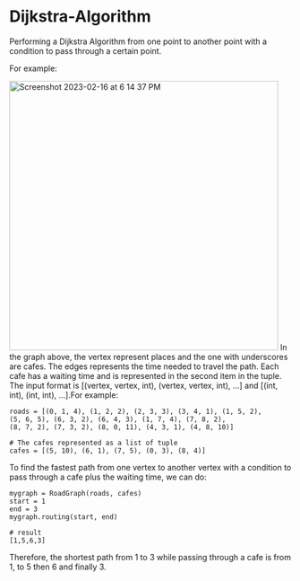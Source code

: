 # Dijkstra-Algorithm
Performing a Dijkstra Algorithm from one point to another point with a condition to pass through a certain point.

For example:

<img width="480" alt="Screenshot 2023-02-16 at 6 14 37 PM" src="https://user-images.githubusercontent.com/103298139/219350281-4fda8b15-e5fc-4906-8154-296c321af32a.png">
In the graph above, the vertex represent places and the one with underscores are cafes. The edges represents the time needed to travel the path. Each cafe has a waiting time and is represented in the second item in the tuple. The input format is [(vertex, vertex, int), (vertex, vertex, int), ...] and [(int, int), (int, int), ...].For example:

```
roads = [(0, 1, 4), (1, 2, 2), (2, 3, 3), (3, 4, 1), (1, 5, 2),
(5, 6, 5), (6, 3, 2), (6, 4, 3), (1, 7, 4), (7, 8, 2),
(8, 7, 2), (7, 3, 2), (8, 0, 11), (4, 3, 1), (4, 8, 10)]

# The cafes represented as a list of tuple
cafes = [(5, 10), (6, 1), (7, 5), (0, 3), (8, 4)]
```

To find the fastest path from one vertex to another vertex with a condition to pass through a cafe plus the waiting time, we can do:

```
mygraph = RoadGraph(roads, cafes)
start = 1
end = 3
mygraph.routing(start, end)

# result
[1,5,6,3]
```
Therefore, the shortest path from 1 to 3 while passing through a cafe is from 1, to 5 then 6 and finally 3.
